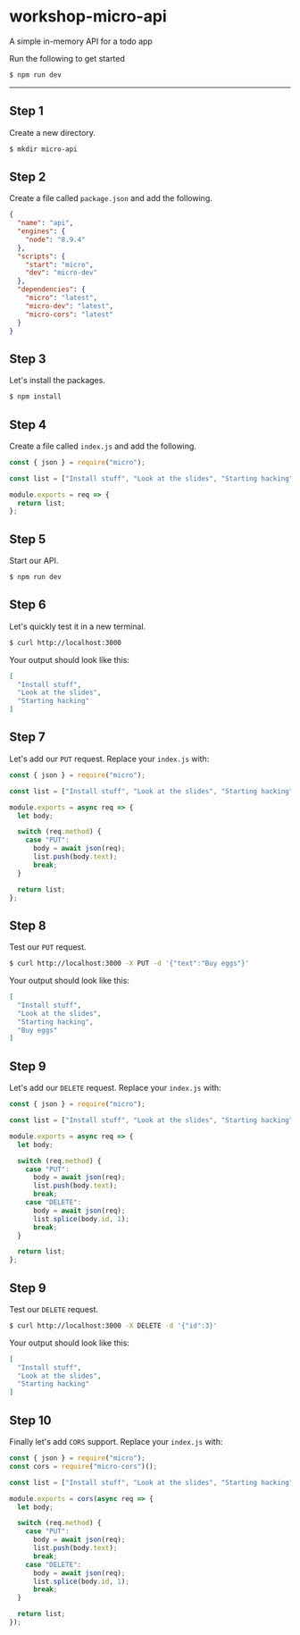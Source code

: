 # workshop-micro-api
A simple in-memory API for a todo app

Run the following to get started

```bash
$ npm run dev
```

---

## Step 1

Create a new directory.

```bash
$ mkdir micro-api
```

## Step 2

Create a file called `package.json` and add the following.

```json
{
  "name": "api",
  "engines": {
    "node": "8.9.4"
  },
  "scripts": {
    "start": "micro",
    "dev": "micro-dev"
  },
  "dependencies": {
    "micro": "latest",
    "micro-dev": "latest",
    "micro-cors": "latest"
  }
}
```

## Step 3

Let's install the packages.

```bash
$ npm install
```

## Step 4

Create a file called `index.js` and add the following.

```js
const { json } = require("micro");

const list = ["Install stuff", "Look at the slides", "Starting hacking"];

module.exports = req => {
  return list;
};
```

## Step 5

Start our API.

```bash
$ npm run dev
```

## Step 6

Let's quickly test it in a new terminal.

```bash
$ curl http://localhost:3000
```

Your output should look like this:

```json
[
  "Install stuff",
  "Look at the slides",
  "Starting hacking"
]
```

## Step 7

Let's add our `PUT` request. Replace your `index.js` with:

```js
const { json } = require("micro");

const list = ["Install stuff", "Look at the slides", "Starting hacking"];

module.exports = async req => {
  let body;

  switch (req.method) {
    case "PUT":
      body = await json(req);
      list.push(body.text);
      break;
  }

  return list;
};
```

## Step 8

Test our `PUT` request.

```bash
$ curl http://localhost:3000 -X PUT -d '{"text":"Buy eggs"}'
```

Your output should look like this:

```json
[
  "Install stuff",
  "Look at the slides",
  "Starting hacking",
  "Buy eggs"
]
```

## Step 9

Let's add our `DELETE` request. Replace your `index.js` with:

```js
const { json } = require("micro");

const list = ["Install stuff", "Look at the slides", "Starting hacking"];

module.exports = async req => {
  let body;

  switch (req.method) {
    case "PUT":
      body = await json(req);
      list.push(body.text);
      break;
    case "DELETE":
      body = await json(req);
      list.splice(body.id, 1);
      break;
  }

  return list;
};
```

## Step 9

Test our `DELETE` request.

```bash
$ curl http://localhost:3000 -X DELETE -d '{"id":3}'
```

Your output should look like this:

```json
[
  "Install stuff",
  "Look at the slides",
  "Starting hacking"
]
```

## Step 10

Finally let's add `CORS` support. Replace your `index.js` with:

```js
const { json } = require("micro");
const cors = require("micro-cors")();

const list = ["Install stuff", "Look at the slides", "Starting hacking"];

module.exports = cors(async req => {
  let body;

  switch (req.method) {
    case "PUT":
      body = await json(req);
      list.push(body.text);
      break;
    case "DELETE":
      body = await json(req);
      list.splice(body.id, 1);
      break;
  }

  return list;
});
```
